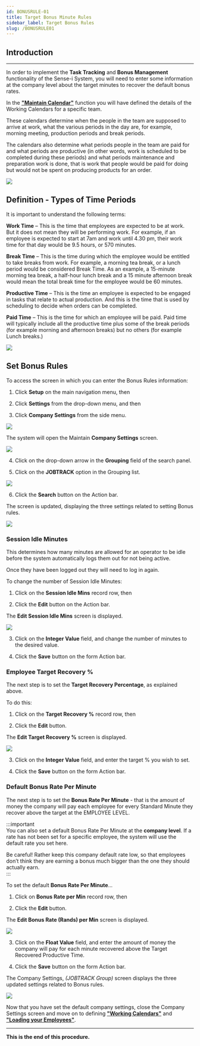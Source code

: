 ```yaml
---
id: BONUSRULE-01
title: Target Bonus Minute Rules
sidebar_label: Target Bonus Rules
slug: /BONUSRULE01
---
```


## Introduction  
___

In order to implement the **Task Tracking** and **Bonus Management** functionality of the Sense-i System, you will need to enter some information at the company level about the target minutes to recover the default bonus rates.  

In the **["Maintain Calendar"](https://sense-i.co/docs/SAF117)** function you will have defined the details of the Working Calendars for a specific team.  

These calendars determine when the people in the team are supposed to arrive at work, what the various periods in the day are, for example, morning meeting, production periods and break periods.  

The calendars also determine what periods people in the team are paid for and what periods are productive (in other words, work is scheduled to be completed during these periods) and what periods maintenance and preparation work is done, that is work that people would be paid for doing but would not be spent on producing products for an order.

![](../static/img/docs/BONUSRULE-01/image01.png)  

## Definition - Types of Time Periods

It is important to understand the following terms:  

**Work Time** – This is the time that employees are expected to be at work.  But it does not mean they will be performing work.  For example, if an employee is expected to start at 7am and work until 4.30 pm, their work time for that day would be 9.5 hours, or 570 minutes.  

**Break Time** – This is the time during which the employee would be entitled to take breaks from work.  For example, a morning tea break, or a lunch period would be considered Break Time.  As an example, a 15-minute morning tea break, a half-hour lunch break and a 15 minute afternoon break would mean the total break time for the employee would be 60 minutes.  

**Productive Time** – This is the time an employee is expected to be engaged in tasks that relate to actual production.  And this is the time that is used by scheduling to decide when orders can be completed.  

**Paid Time** – This is the time for which an employee will be paid.  Paid time will typically include all the productive time plus some of the break periods (for example morning and afternoon breaks) but no others (for example Lunch breaks.)  

![](../static/img/docs/BONUSRULE-01/image02.png)  

## Set Bonus Rules  

To access the screen in which you can enter the Bonus Rules information:

1.  Click **Setup** on the main navigation menu, then  

2.  Click **Settings** from the drop-down menu, and then  

3.  Click **Company Settings** from the side menu.

![](../static/img/docs/BONUSRULE-01/image03.png)  

The system will open the Maintain **Company Settings** screen.  

![](../static/img/docs/BONUSRULE-01/image04.png)  

4.  Click on the drop-down arrow in the **Grouping** field of the search panel.  

5.  Click on the **JOBTRACK** option in the Grouping list.  

![](../static/img/docs/BONUSRULE-01/image05.png)  

6.  Click the **Search** button on the Action bar.  

The screen is updated, displaying the three settings related to setting Bonus rules.  

![](../static/img/docs/BONUSRULE-01/image10.png)  

### Session Idle Minutes  

This determines how many minutes are allowed for an operator to be idle before the system automatically logs them out for not being active.  

Once they have been logged out they will need to log in again.  

To change the number of Session Idle Minutes:  

1.  Click on the **Session Idle Mins** record row, then  

2.  Click the **Edit** button on the Action bar.  

The **Edit Session Idle Mins** screen is displayed.  

![](../static/img/docs/BONUSRULE-01/image06.png)  

3.  Click on the **Integer Value** field, and change the number of minutes to the desired value.  

4.  Click the **Save** button on the form Action bar.  

### Employee Target Recovery %  

The next step is to set the **Target Recovery Percentage**, as explained above.  

To do this:  
1.  Click on the **Target Recovery %** record row, then  

2.  Click the **Edit** button.  

The **Edit Target Recovery %** screen is displayed.  

![](../static/img/docs/BONUSRULE-01/image07.png)  

3.  Click on the **Integer Value** field, and enter the target % you wish to set. 

4.  Click the **Save** button on the form Action bar.  

### Default Bonus Rate Per Minute  

The next step is to set the **Bonus Rate Per Minute** - that is the amount of money the company will pay each employee for every Standard Minute they recover above the target at the EMPLOYEE LEVEL.  

:::important  
You can also set a default Bonus Rate Per Minute at the **company level**.  If a rate has not been set for a specific employee, the system will use the default rate you set here.  

Be careful!  Rather keep this company default rate low, so that employees don’t think they are earning a bonus much bigger than the one they should actually earn.  
:::  

To set the default **Bonus Rate Per Minute**…

1.  Click on **Bonus Rate per Min** record row, then  

2.  Click the **Edit** button.  

The **Edit Bonus Rate (Rands) per Min** screen is displayed.  

![](../static/img/docs/BONUSRULE-01/image08.png)  

3.  Click on the **Float Value** field, and enter the amount of money the company will pay for each minute recovered above the Target Recovered Productive Time.  

4.  Click the **Save** button on the form Action bar.  

The Company Settings, _(JOBTRACK Group)_ screen displays the three updated settings related to Bonus rules.  

![](../static/img/docs/BONUSRULE-01/image09.png)  

Now that you have set the default company settings, close the Company Settings screen and move on to defining **["Working Calendars"](https://sense-i.co/docs/SAF117)** and **["Loading your Employees"](https://sense-i.co/docs/SAF1204)**.  

___
**This is the end of this procedure.**
